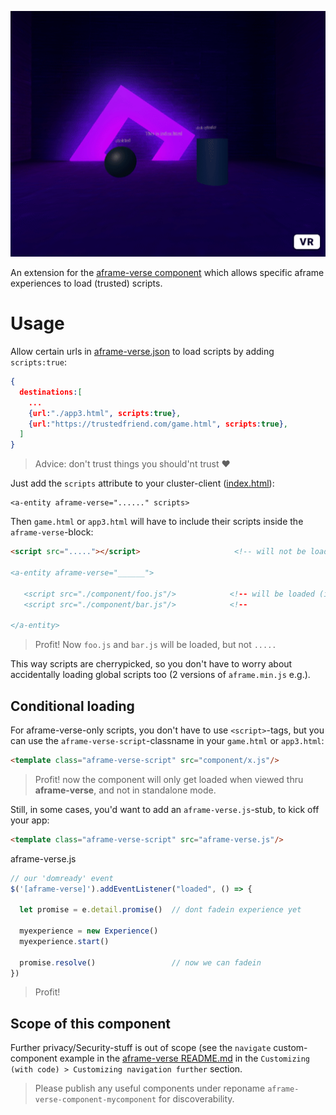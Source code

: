 ![](https://github.com/coderofsalvation/aframe-verse/raw/main/.img/demo.gif)

An extension for the [aframe-verse component](https://github.com/coderofsalvation/aframe-verse) which allows specific aframe experiences to load (trusted) scripts.

# Usage 

Allow certain urls in [aframe-verse.json](https://github.com/coderofsalvation/aframe-verse/aframe-verse.json) to load scripts by adding `scripts:true`:

```json
{
  destinations:[
    ...
    {url:"./app3.html", scripts:true},
    {url:"https://trustedfriend.com/game.html", scripts:true},
  ]
}
```

> Advice: don't trust things you should'nt trust :heart:


Just add the `scripts` attribute to your cluster-client ([index.html](https://github.com/coderofsalvation/aframe-verse/blob/main/apps/index.html)):

```
<a-entity aframe-verse="......" scripts>
```

Then `game.html` or `app3.html` will have to include their scripts inside the `aframe-verse`-block:

```html
<script src="....."></script>                     <!-- will not be loaded

<a-entity aframe-verse="______">

   <script src="./component/foo.js"/>            <!-- will be loaded (inside aframe-verse block)
   <script src="./component/bar.js"/>            <!-- 

</a-entity>
```

> Profit! Now `foo.js` and `bar.js` will be loaded, but not `.....`

This way scripts are cherrypicked, so you don't have to worry about accidentally loading global scripts too (2 versions of `aframe.min.js` e.g.).

## Conditional loading

For aframe-verse-only scripts, you don't have to use `<script>`-tags, but you can use the `aframe-verse-script`-classname in your `game.html` or `app3.html`:

```html
<template class="aframe-verse-script" src="component/x.js"/> 
```

> Profit! now the component will only get loaded when viewed thru **aframe-verse**, and not in standalone mode.

Still, in some cases, you'd want to add an `aframe-verse.js`-stub, to kick off your app:

```html
<template class="aframe-verse-script" src="aframe-verse.js"/> 
```

aframe-verse.js
```js
// our 'domready' event
$('[aframe-verse]').addEventListener("loaded", () => {            

  let promise = e.detail.promise()  // dont fadein experience yet

  myexperience = new Experience()                                                 
  myexperience.start()

  promise.resolve()                 // now we can fadein 
})
```

> Profit!

## Scope of this component

Further privacy/Security-stuff is out of scope (see the `navigate` custom-component example in the [aframe-verse README.md](https://github.com/coderofsalvation/aframe-verse) in the `Customizing (with code) > Customizing navigation further` section.

> Please publish any useful components under reponame `aframe-verse-component-mycomponent` for discoverability.

